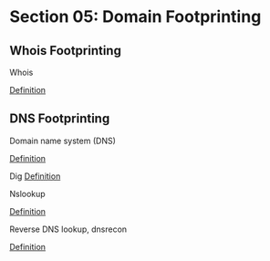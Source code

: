 # Section 05: Domain Footprinting

## Whois Footprinting
Whois

[Definition](../definitions/definitions_W.md#whois)

## DNS Footprinting
Domain name system (DNS)

[Definition](../definitions/definitions_D.md#domain-name-system)

Dig
[Definition](../definitions/definitions_D.md#dig)

Nslookup

[Definition](../definitions/definitions_N.md#nslookup)

Reverse DNS lookup, dnsrecon

[Definition](../definitions/definitions_D.md#dnsrecon)
